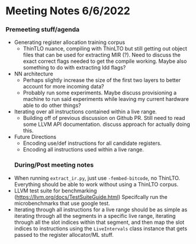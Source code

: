 # Meeting Notes 6/6/2022
### Premeeting stuff/agenda
- Generating register allocation training corpus
  - ThinTLO nuance, compiling with ThinLTO but still
  getting out object files that can be used for
  extracting MIR (?). Need to discuss the exact correct
  flags needed to get the compile working. Maybe
  also something to do with extracting ldd flags?
- NN architecture
  - Perhaps slightly increase the size of the first
  two layers to better account for more incoming data?
  - Probably run some experiments. Maybe discuss 
  provisioning a machine to run said experiments 
  while leaving my current hardware able to do
  other things?
- Iterating over all instructions contained within
a live range.
  - Building off of previous discussion on Github PR.
  Still need to read some LLVM API documentation. discuss
  approach for actually doing this.
- Future Directions
  - Encoding use/def instructions for all candidate
  registers.
  - Encoding all instructions used within a live range.
  ### During/Post meeting notes
- When running `extract_ir.py`, just use `-fembed-bitcode`, no ThinLTO.
Everything should be able to work without using a ThinLTO corpus.
- LLVM test suite for benchmarking (https://llvm.org/docs/TestSuiteGuide.html)
Specifcally run the microbenchmarks that use google test.
- Iterating through all instructions for a live range should
be as simple as iterating through all the segments in
a specific live range, iterating through all the slot
indices within that segment, and then map the slot
indices to instructions using the `LiveIntervals` class
instance that gets passed to the register allocator/ML
stuff.